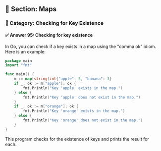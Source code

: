 ## 📘 Section: Maps  
### 🔹 Category: Checking for Key Existence  
#### ✅ Answer 95: Checking for key existence

In Go, you can check if a key exists in a map using the "comma ok" idiom. Here is an example:

```go
package main
import "fmt"

func main() {
    m := map[string]int{"apple": 5, "banana": 3}
    if _, ok := m["apple"]; ok {
        fmt.Println("Key 'apple' exists in the map.")
    } else {
        fmt.Println("Key 'apple' does not exist in the map.")
    }
    if _, ok := m["orange"]; ok {
        fmt.Println("Key 'orange' exists in the map.")
    } else {
        fmt.Println("Key 'orange' does not exist in the map.")
    }
}
```

This program checks for the existence of keys and prints the result for each.
